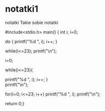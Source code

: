 # notatki1
notatki
Takie sobie notatki

#include<stdio.h>
main() {
int i;
i=0;

do {
 printf("%d ", i);
 i++;
            }

while(i<=23);
printf("\n");               

i=0;

while(i<=23){

printf("%d ", i);
i++;
}   
printf("\n");

for(i=0; i<=23; i++)
printf("%d ", i);
printf("\n");

return 0;}

